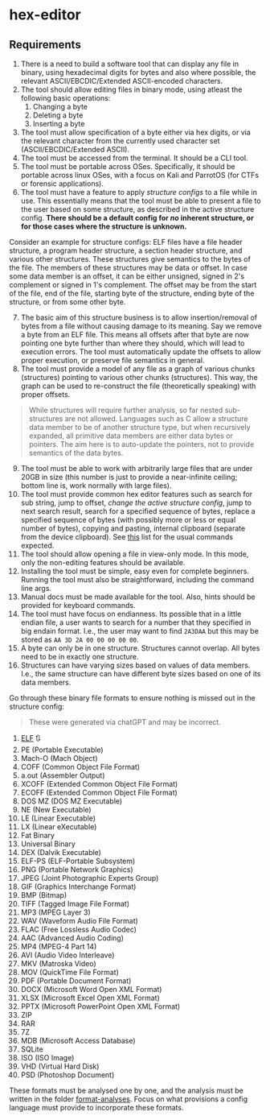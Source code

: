 ﻿# hex-editor

## Requirements

1. There is a need to build a software tool that can display any file in binary, using hexadecimal digits for bytes and also where possible, the relevant ASCII/EBCDIC/Extended ASCII-encoded characters.
2. The tool should allow editing files in binary mode, using atleast the following basic operations:
   1. Changing a byte
   2. Deleting a byte
   3. Inserting a byte
3. The tool must allow specification of a byte either via hex digits, or via the relevant character from the currently used character set (ASCII/EBCDIC/Extended ASCII).
4. The tool must be accessed from the terminal. It should be a CLI tool.
5. The tool must be portable across OSes. Specifically, it should be portable across linux OSes, with a focus on Kali and ParrotOS (for CTFs or forensic applications).
6. The tool must have a feature to apply _structure configs_ to a file while in use. This essentially means that the tool must be able to present a file to the user based on some structure, as described in the active structure config. **There should be a default config for _no_ inherent structure, or for those cases where the structure is unknown.**

Consider an example for structure configs: ELF files have a file header structure, a program header structure, a section header structure, and various other structures. These structures give semantics to the bytes of the file. The members of these structures may be data or offset. In case some data member is an offset, it can be either unsigned, signed in 2's complement or signed in 1's complement. The offset may be from the start of the file, end of the file, starting byte of the structure, ending byte of the structure, or from some other byte.

7. The basic aim of this structure business is to allow insertion/removal of bytes from a file without causing damage to its meaning. Say we remove a byte from an ELF file. This means all offsets after that byte are now pointing one byte further than where they should, which will lead to execution errors. The tool must automatically update the offsets to allow proper execution, or preserve file semantics in general.
8. The tool must provide a model of any file as a graph of various chunks (structures) pointing to various other chunks (structures). This way, the graph can be used to re-construct the file (theoretically speaking) with proper offsets.

> While structures will require further analysis, so far nested sub-structures are not allowed. Languages such as C allow a structure data member to be of another structure type, but when recursively expanded, all primitive data members are either data bytes or pointers. The aim here is to auto-update the pointers, not to provide semantics of the data bytes.

9. The tool must be able to work with arbitrarily large files that are under 20GB in size (this number is just to provide a near-infinite ceiling; bottom line is, work normally with large files).
10. The tool must provide common hex editor features such as search for sub string, jump to offset, _change the active structure config_, jump to next search result, search for a specified sequence of bytes, replace a specified sequence of bytes (with possibly more or less or equal number of bytes), copying and pasting, internal clipboard (separate from the device clipboard). See [this](https://linux.die.net/man/1/hexedit) list for the usual commands expected.
11. The tool should allow opening a file in view-only mode. In this mode, only the non-editing features should be available.
12. Installing the tool must be simple, easy even for complete beginners. Running the tool must also be straightforward, including the command line args.
13. Manual docs must be made available for the tool. Also, hints should be provided for keyboard commands.
14. The tool must have focus on endianness. Its possible that in a little endian file, a user wants to search for a number that they specified in big endain format. I.e., the user may want to find `2A3DAA` but this may be stored as `AA 3D 2A 00 00 00 00 00`.
15. A byte can only be in one structure. Structures cannot overlap. All bytes need to be in exactly one structure.
16. Structures can have varying sizes based on values of data members. I.e., the same structure can have different byte sizes based on one of its data members.

Go through these binary file formats to ensure nothing is missed out in the structure config:

> These were generated via chatGPT and may be incorrect.

1. [ELF](./formats-analyses/elf.md) 🔃
2. PE (Portable Executable)
3. Mach-O (Mach Object)
4. COFF (Common Object File Format)
5. a.out (Assembler Output)
6. XCOFF (Extended Common Object File Format)
7. ECOFF (Extended Common Object File Format)
8. DOS MZ (DOS MZ Executable)
9. NE (New Executable)
10. LE (Linear Executable)
11. LX (Linear eXecutable)
12. Fat Binary
13. Universal Binary
14. DEX (Dalvik Executable)
15. ELF-PS (ELF-Portable Subsystem)
16. PNG (Portable Network Graphics)
17. JPEG (Joint Photographic Experts Group)
18. GIF (Graphics Interchange Format)
19. BMP (Bitmap)
20. TIFF (Tagged Image File Format)
21. MP3 (MPEG Layer 3)
22. WAV (Waveform Audio File Format)
23. FLAC (Free Lossless Audio Codec)
24. AAC (Advanced Audio Coding)
25. MP4 (MPEG-4 Part 14)
26. AVI (Audio Video Interleave)
27. MKV (Matroska Video)
28. MOV (QuickTime File Format)
29. PDF (Portable Document Format)
30. DOCX (Microsoft Word Open XML Format)
31. XLSX (Microsoft Excel Open XML Format)
32. PPTX (Microsoft PowerPoint Open XML Format)
33. ZIP
34. RAR
35. 7Z
36. MDB (Microsoft Access Database)
37. SQLite
38. ISO (ISO Image)
39. VHD (Virtual Hard Disk)
40. PSD (Photoshop Document)

These formats must be analysed one by one, and the analysis must be written in the folder [format-analyses](./formats-analyses/). Focus on what provisions a config language must provide to incorporate these formats.
